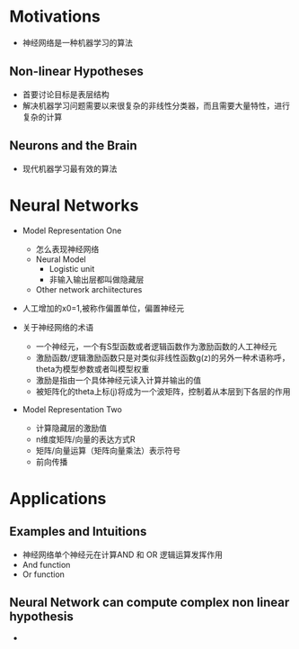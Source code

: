 # Motivations
* 神经网络是一种机器学习的算法

## Non-linear Hypotheses
* 首要讨论目标是表层结构
* 解决机器学习问题需要以来很复杂的非线性分类器，而且需要大量特性，进行复杂的计算

## Neurons and the Brain
* 现代机器学习最有效的算法

# Neural Networks
* Model Representation One
  * 怎么表现神经网络
  * Neural Model
    * Logistic unit
    * 非输入输出层都叫做隐藏层
  * Other network archiitectures
* 人工增加的x0=1,被称作偏置单位，偏置神经元
* 关于神经网络的术语
  * 一个神经元，一个有S型函数或者逻辑函数作为激励函数的人工神经元
  * 激励函数/逻辑激励函数只是对类似非线性函数g(z)的另外一种术语称呼，theta为模型参数或者叫模型权重
  * 激励是指由一个具体神经元读入计算并输出的值
  * 被矩阵化的theta上标(j)将成为一个波矩阵，控制着从本层到下各层的作用

* Model Representation Two
  * 计算隐藏层的激励值
  * n维度矩阵/向量的表达方式R
  * 矩阵/向量运算（矩阵向量乘法）表示符号
  * 前向传播

# Applications

## Examples and Intuitions
* 神经网络单个神经元在计算AND 和 OR 逻辑运算发挥作用
* And function
* Or function

## Neural Network can compute complex non linear hypothesis
* 
